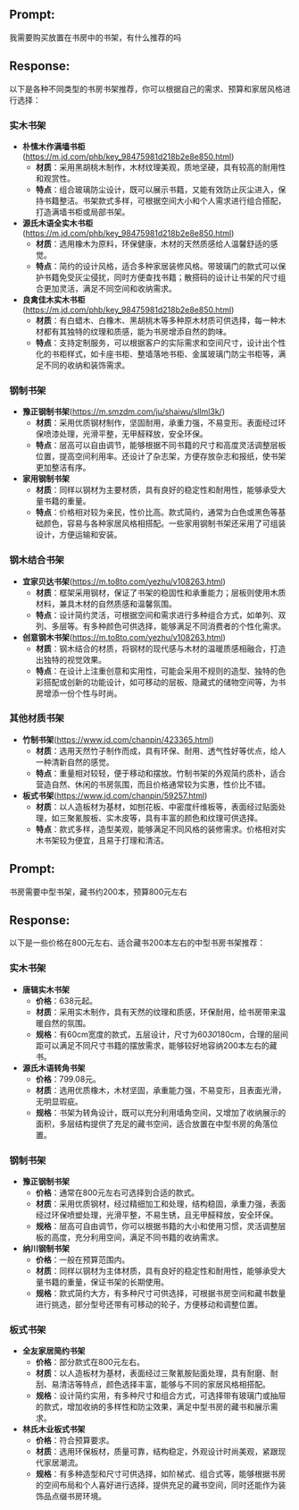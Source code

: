 ## Prompt:
我需要购买放置在书房中的书架，有什么推荐的吗

## Response:
以下是各种不同类型的书房书架推荐，你可以根据自己的需求、预算和家居风格进行选择：

### 实木书架
- **朴愫木作满墙书柜**(https://m.jd.com/phb/key_98475981d218b2e8e850.html)
    - **材质**：采用黑胡桃木制作，木材纹理美观，质地坚硬，具有较高的耐用性和观赏性。
    - **特点**：组合玻璃防尘设计，既可以展示书籍，又能有效防止灰尘进入，保持书籍整洁。书架款式多样，可根据空间大小和个人需求进行组合搭配，打造满墙书柜或局部书架。
- **源氏木语全实木书柜**(https://m.jd.com/phb/key_98475981d218b2e8e850.html)
    - **材质**：选用橡木为原料，环保健康，木材的天然质感给人温馨舒适的感觉。
    - **特点**：简约的设计风格，适合多种家居装修风格。带玻璃门的款式可以保护书籍免受灰尘侵扰，同时方便查找书籍；散搭码的设计让书架的尺寸组合更加灵活，满足不同空间和收纳需求。
- **良禽佳木实木书柜**(https://m.jd.com/phb/key_98475981d218b2e8e850.html)
    - **材质**：有白蜡木、白橡木、黑胡桃木等多种原木材质可供选择，每一种木材都有其独特的纹理和质感，能为书房增添自然的韵味。
    - **特点**：支持定制服务，可以根据客户的实际需求和空间尺寸，设计出个性化的书柜样式，如卡座书柜、整墙落地书柜、金属玻璃门防尘书柜等，满足不同的收纳和装饰需求。

### 钢制书架
- **豫正钢制书架**(https://m.smzdm.com/ju/shaiwu/sllml3k/)
    - **材质**：采用优质钢材制作，坚固耐用，承重力强，不易变形。表面经过环保喷漆处理，光滑平整，无甲醛释放，安全环保。
    - **特点**：层高可以自由调节，能够根据不同书籍的尺寸和高度灵活调整层板位置，提高空间利用率。还设计了杂志架，方便存放杂志和报纸，使书架更加整洁有序。
- **家用钢制书架**
    - **材质**：同样以钢材为主要材质，具有良好的稳定性和耐用性，能够承受大量书籍的重量。
    - **特点**：价格相对较为亲民，性价比高。款式简约，通常为白色或黑色等基础颜色，容易与各种家居风格相搭配。一些家用钢制书架还采用了可组装设计，方便运输和安装。

### 钢木结合书架
- **宜家贝达书架**(https://m.to8to.com/yezhu/v108263.html)
    - **材质**：框架采用钢材，保证了书架的稳固性和承重能力；层板则使用木质材料，兼具木材的自然质感和温馨氛围。
    - **特点**：设计简约灵活，可根据空间和需求进行多种组合方式，如单列、双列、多层等。有多种颜色可供选择，能够满足不同消费者的个性化需求。
- **创意钢木书架**(https://m.to8to.com/yezhu/v108263.html)
    - **材质**：钢木结合的材质，将钢材的现代感与木材的温暖质感相融合，打造出独特的视觉效果。
    - **特点**：在设计上注重创意和实用性，可能会采用不规则的造型、独特的色彩搭配或创新的功能设计，如可移动的层板、隐藏式的储物空间等，为书房增添一份个性与时尚。

### 其他材质书架
- **竹制书架**(https://www.jd.com/chanpin/423365.html)
    - **材质**：选用天然竹子制作而成，具有环保、耐用、透气性好等优点，给人一种清新自然的感觉。
    - **特点**：重量相对较轻，便于移动和摆放。竹制书架的外观简约质朴，适合营造自然、休闲的书房氛围，而且价格通常较为实惠，性价比不错。
- **板式书架**(https://www.jd.com/chanpin/59257.html)
    - **材质**：以人造板材为基材，如刨花板、中密度纤维板等，表面经过贴面处理，如三聚氰胺板、实木皮等，具有丰富的颜色和纹理可供选择。
    - **特点**：款式多样，造型美观，能够满足不同风格的装修需求。价格相对实木书架较为便宜，且易于打理和清洁。

## Prompt:
书房需要中型书架，藏书约200本，预算800元左右

## Response:
以下是一些价格在800元左右、适合藏书200本左右的中型书房书架推荐：

### 实木书架
- **唐辑实木书架**
    - **价格**：638元起。
    - **材质**：采用实木制作，具有天然的纹理和质感，环保耐用，给书房带来温暖自然的氛围。
    - **规格**：有60cm宽度的款式，五层设计，尺寸为60*30*180cm，合理的层间距可以满足不同尺寸书籍的摆放需求，能够较好地容纳200本左右的藏书。
- **源氏木语转角书架**
    - **价格**：799.08元。
    - **材质**：选用优质橡木，木材坚固，承重能力强，不易变形，且表面光滑，无明显瑕疵。
    - **规格**：书架为转角设计，既可以充分利用墙角空间，又增加了收纳展示的面积，多层结构提供了充足的藏书空间，适合放置在中型书房的角落位置。

### 钢制书架
- **豫正钢制书架**
    - **价格**：通常在800元左右可选择到合适的款式。
    - **材质**：采用优质钢材，经过精细加工和处理，结构稳固，承重力强，表面经过环保喷塑处理，光滑平整，不易生锈，且无甲醛释放，安全环保。
    - **规格**：层高可自由调节，你可以根据书籍的大小和使用习惯，灵活调整层板的高度，充分利用空间，满足不同书籍的收纳需求。
- **纳川钢制书架**
    - **价格**：一般在预算范围内。
    - **材质**：同样以钢材为主体材质，具有良好的稳定性和耐用性，能够承受大量书籍的重量，保证书架的长期使用。
    - **规格**：款式简约大方，有多种尺寸可供选择，可根据书房空间和藏书数量进行挑选，部分型号还带有可移动的轮子，方便移动和调整位置。

### 板式书架
- **全友家居简约书架**
    - **价格**：部分款式在800元左右。
    - **材质**：以人造板材为基材，表面经过三聚氰胺贴面处理，具有耐磨、耐刮、易清洁等特点，颜色选择丰富，能够与不同的家居风格相搭配。
    - **规格**：设计简约实用，有多种尺寸和组合方式，可选择带有玻璃门或抽屉的款式，增加收纳的多样性和防尘效果，满足中型书房的藏书和展示需求。
- **林氏木业板式书架**
    - **价格**：符合预算要求。
    - **材质**：选用环保板材，质量可靠，结构稳定，外观设计时尚美观，紧跟现代家居潮流。
    - **规格**：有多种造型和尺寸可供选择，如阶梯式、组合式等，能够根据书房的空间布局和个人喜好进行选择，提供充足的藏书空间，同时还能作为装饰品点缀书房环境。
